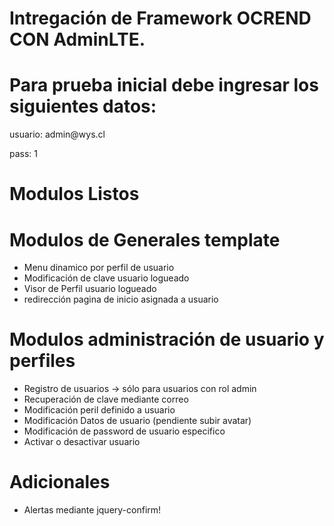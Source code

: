 # Intregación de Framework OCREND CON AdminLTE.

# Para prueba inicial debe ingresar los siguientes datos:

<p> usuario: admin@wys.cl </p>
<p> pass: 1 </p>

# Modulos Listos

# Modulos de Generales template
* Menu dinamico por perfil de usuario
* Modificación de clave usuario logueado
* Visor de Perfil usuario logueado
* redirección pagina de inicio asignada a usuario

# Modulos administración de usuario y perfiles
* Registro de usuarios -> sólo para usuarios con rol admin
* Recuperación de clave mediante correo
* Modificación peril definido a usuario
* Modificación Datos de usuario (pendiente subir avatar)
* Modificación de password de usuario especifico
* Activar o desactivar usuario

# Adicionales
* Alertas mediante jquery-confirm!

